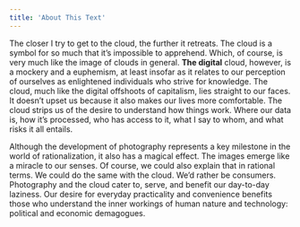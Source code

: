 ```yaml
---
title: 'About This Text'
---
```


The closer I try to get to the cloud, the further it retreats. The cloud is a symbol for so much that it’s impossible to apprehend. Which, of course, is very much like the image of clouds in general. **The digital** cloud, however, is a mockery and a euphemism, at least insofar as it relates to our perception of ourselves as enlightened individuals who strive for knowledge. The cloud, much like the digital offshoots of capitalism, lies straight to our faces. It doesn’t upset us because it also makes our lives more comfortable. The cloud strips us of the desire to understand how things work. Where our data is, how it’s processed, who has access to it, what I say to whom, and what risks it all entails.

Although the development of photography represents a key milestone in the world of rationalization, it also has a magical effect. The images emerge like a miracle to our senses. Of course, we could also explain that in rational terms. We could do the same with the cloud. We’d rather be consumers. Photography and the cloud cater to, serve, and benefit our day-to-day laziness. Our desire for everyday practicality and convenience benefits those who understand the inner workings of human nature and technology: political and economic demagogues.
